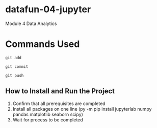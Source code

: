 # datafun-04-jupyter
Module 4 Data Analytics 

# Commands Used 
```
git add

git commit

git push 

```
## How to Install and Run the Project 

1. Confirm that all prerequisites are completed  
2. Install all packages on one line (py -m pip install jupyterlab numpy pandas matplotlib seaborn scipy)
3. Wait for process to be completed 

